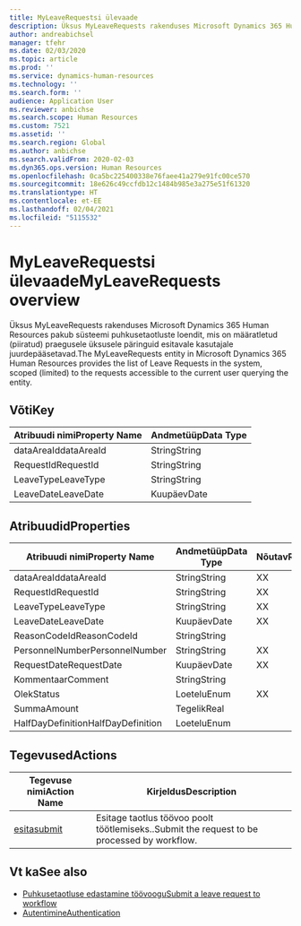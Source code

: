 ```yaml
---
title: MyLeaveRequestsi ülevaade
description: Üksus MyLeaveRequests rakenduses Microsoft Dynamics 365 Human Resources pakub süsteemi puhkusetaotluste loendit, mis on määratletud (piiratud) praegusele üksusele päringuid esitavale kasutajale juurdepääsetavad.
author: andreabichsel
manager: tfehr
ms.date: 02/03/2020
ms.topic: article
ms.prod: ''
ms.service: dynamics-human-resources
ms.technology: ''
ms.search.form: ''
audience: Application User
ms.reviewer: anbichse
ms.search.scope: Human Resources
ms.custom: 7521
ms.assetid: ''
ms.search.region: Global
ms.author: anbichse
ms.search.validFrom: 2020-02-03
ms.dyn365.ops.version: Human Resources
ms.openlocfilehash: 0ca5bc225400338e76faee41a279e91fc00ce570
ms.sourcegitcommit: 18e626c49ccfdb12c1484b985e3a275e51f61320
ms.translationtype: HT
ms.contentlocale: et-EE
ms.lasthandoff: 02/04/2021
ms.locfileid: "5115532"
---
```

# <a name="myleaverequests-overview"></a><span data-ttu-id="5f297-103">MyLeaveRequestsi ülevaade</span><span class="sxs-lookup"><span data-stu-id="5f297-103">MyLeaveRequests overview</span></span>

<span data-ttu-id="5f297-104">Üksus MyLeaveRequests rakenduses Microsoft Dynamics 365 Human Resources pakub süsteemi puhkusetaotluste loendit, mis on määratletud (piiratud) praegusele üksusele päringuid esitavale kasutajale juurdepääsetavad.</span><span class="sxs-lookup"><span data-stu-id="5f297-104">The MyLeaveRequests entity in Microsoft Dynamics 365 Human Resources provides the list of Leave Requests in the system, scoped (limited) to the requests accessible to the current user querying the entity.</span></span>

## <a name="key"></a><span data-ttu-id="5f297-105">Võti</span><span class="sxs-lookup"><span data-stu-id="5f297-105">Key</span></span>

  | <span data-ttu-id="5f297-106">Atribuudi nimi</span><span class="sxs-lookup"><span data-stu-id="5f297-106">Property Name</span></span> | <span data-ttu-id="5f297-107">Andmetüüp</span><span class="sxs-lookup"><span data-stu-id="5f297-107">Data Type</span></span> |
  |---------------|-----------|
  | <span data-ttu-id="5f297-108">dataAreaId</span><span class="sxs-lookup"><span data-stu-id="5f297-108">dataAreaId</span></span>    | <span data-ttu-id="5f297-109">String</span><span class="sxs-lookup"><span data-stu-id="5f297-109">String</span></span>    |
  | <span data-ttu-id="5f297-110">RequestId</span><span class="sxs-lookup"><span data-stu-id="5f297-110">RequestId</span></span>     | <span data-ttu-id="5f297-111">String</span><span class="sxs-lookup"><span data-stu-id="5f297-111">String</span></span>    |
  | <span data-ttu-id="5f297-112">LeaveType</span><span class="sxs-lookup"><span data-stu-id="5f297-112">LeaveType</span></span>     | <span data-ttu-id="5f297-113">String</span><span class="sxs-lookup"><span data-stu-id="5f297-113">String</span></span>    |
  | <span data-ttu-id="5f297-114">LeaveDate</span><span class="sxs-lookup"><span data-stu-id="5f297-114">LeaveDate</span></span>     | <span data-ttu-id="5f297-115">Kuupäev</span><span class="sxs-lookup"><span data-stu-id="5f297-115">Date</span></span>      |
  
## <a name="properties"></a><span data-ttu-id="5f297-116">Atribuudid</span><span class="sxs-lookup"><span data-stu-id="5f297-116">Properties</span></span>

  | <span data-ttu-id="5f297-117">Atribuudi nimi</span><span class="sxs-lookup"><span data-stu-id="5f297-117">Property Name</span></span>     | <span data-ttu-id="5f297-118">Andmetüüp</span><span class="sxs-lookup"><span data-stu-id="5f297-118">Data Type</span></span> | <span data-ttu-id="5f297-119">Nõutav</span><span class="sxs-lookup"><span data-stu-id="5f297-119">Required</span></span> |
  |-------------------|-----------|----------|
  | <span data-ttu-id="5f297-120">dataAreaId</span><span class="sxs-lookup"><span data-stu-id="5f297-120">dataAreaId</span></span>        | <span data-ttu-id="5f297-121">String</span><span class="sxs-lookup"><span data-stu-id="5f297-121">String</span></span>    | <span data-ttu-id="5f297-122">X</span><span class="sxs-lookup"><span data-stu-id="5f297-122">X</span></span>        |
  | <span data-ttu-id="5f297-123">RequestId</span><span class="sxs-lookup"><span data-stu-id="5f297-123">RequestId</span></span>         | <span data-ttu-id="5f297-124">String</span><span class="sxs-lookup"><span data-stu-id="5f297-124">String</span></span>    | <span data-ttu-id="5f297-125">X</span><span class="sxs-lookup"><span data-stu-id="5f297-125">X</span></span>        |
  | <span data-ttu-id="5f297-126">LeaveType</span><span class="sxs-lookup"><span data-stu-id="5f297-126">LeaveType</span></span>         | <span data-ttu-id="5f297-127">String</span><span class="sxs-lookup"><span data-stu-id="5f297-127">String</span></span>    | <span data-ttu-id="5f297-128">X</span><span class="sxs-lookup"><span data-stu-id="5f297-128">X</span></span>        |
  | <span data-ttu-id="5f297-129">LeaveDate</span><span class="sxs-lookup"><span data-stu-id="5f297-129">LeaveDate</span></span>         | <span data-ttu-id="5f297-130">Kuupäev</span><span class="sxs-lookup"><span data-stu-id="5f297-130">Date</span></span>      | <span data-ttu-id="5f297-131">X</span><span class="sxs-lookup"><span data-stu-id="5f297-131">X</span></span>        |
  | <span data-ttu-id="5f297-132">ReasonCodeId</span><span class="sxs-lookup"><span data-stu-id="5f297-132">ReasonCodeId</span></span>      | <span data-ttu-id="5f297-133">String</span><span class="sxs-lookup"><span data-stu-id="5f297-133">String</span></span>    |          |
  | <span data-ttu-id="5f297-134">PersonnelNumber</span><span class="sxs-lookup"><span data-stu-id="5f297-134">PersonnelNumber</span></span>   | <span data-ttu-id="5f297-135">String</span><span class="sxs-lookup"><span data-stu-id="5f297-135">String</span></span>    | <span data-ttu-id="5f297-136">X</span><span class="sxs-lookup"><span data-stu-id="5f297-136">X</span></span>        |
  | <span data-ttu-id="5f297-137">RequestDate</span><span class="sxs-lookup"><span data-stu-id="5f297-137">RequestDate</span></span>       | <span data-ttu-id="5f297-138">Kuupäev</span><span class="sxs-lookup"><span data-stu-id="5f297-138">Date</span></span>      | <span data-ttu-id="5f297-139">X</span><span class="sxs-lookup"><span data-stu-id="5f297-139">X</span></span>        |
  | <span data-ttu-id="5f297-140">Kommentaar</span><span class="sxs-lookup"><span data-stu-id="5f297-140">Comment</span></span>           | <span data-ttu-id="5f297-141">String</span><span class="sxs-lookup"><span data-stu-id="5f297-141">String</span></span>    |          |
  | <span data-ttu-id="5f297-142">Olek</span><span class="sxs-lookup"><span data-stu-id="5f297-142">Status</span></span>            | <span data-ttu-id="5f297-143">Loetelu</span><span class="sxs-lookup"><span data-stu-id="5f297-143">Enum</span></span>      | <span data-ttu-id="5f297-144">X</span><span class="sxs-lookup"><span data-stu-id="5f297-144">X</span></span>        |
  | <span data-ttu-id="5f297-145">Summa</span><span class="sxs-lookup"><span data-stu-id="5f297-145">Amount</span></span>            | <span data-ttu-id="5f297-146">Tegelik</span><span class="sxs-lookup"><span data-stu-id="5f297-146">Real</span></span>      |          |
  | <span data-ttu-id="5f297-147">HalfDayDefinition</span><span class="sxs-lookup"><span data-stu-id="5f297-147">HalfDayDefinition</span></span> | <span data-ttu-id="5f297-148">Loetelu</span><span class="sxs-lookup"><span data-stu-id="5f297-148">Enum</span></span>      |          |

## <a name="actions"></a><span data-ttu-id="5f297-149">Tegevused</span><span class="sxs-lookup"><span data-stu-id="5f297-149">Actions</span></span>

 | <span data-ttu-id="5f297-150">Tegevuse nimi</span><span class="sxs-lookup"><span data-stu-id="5f297-150">Action Name</span></span>                               | <span data-ttu-id="5f297-151">Kirjeldus</span><span class="sxs-lookup"><span data-stu-id="5f297-151">Description</span></span>                                     |
 |-------------------------------------------|-------------------------------------------------|
 | [<span data-ttu-id="5f297-152">esita</span><span class="sxs-lookup"><span data-stu-id="5f297-152">submit</span></span>](hr-developer-api-myleaverequests-submit.md)   | <span data-ttu-id="5f297-153">Esitage taotlus töövoo poolt töötlemiseks..</span><span class="sxs-lookup"><span data-stu-id="5f297-153">Submit the request to be processed by workflow.</span></span> |

## <a name="see-also"></a><span data-ttu-id="5f297-154">Vt ka</span><span class="sxs-lookup"><span data-stu-id="5f297-154">See also</span></span>

- [<span data-ttu-id="5f297-155">Puhkusetaotluse edastamine töövoogu</span><span class="sxs-lookup"><span data-stu-id="5f297-155">Submit a leave request to workflow</span></span>](hr-developer-api-myleaverequests-submit.md)
- [<span data-ttu-id="5f297-156">Autentimine</span><span class="sxs-lookup"><span data-stu-id="5f297-156">Authentication</span></span>](hr-developer-api-authentication.md)